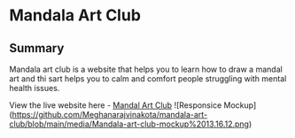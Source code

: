 # Mandala Art Club
## Summary
Mandala art club is a website that helps you to learn how to draw a mandal art and thi sart helps you to calm and comfort people struggling with mental health issues.

View the live website here - [Mandal Art Club](https://meghanarajvinakota.github.io/mandala-art-club/ "Mandala-Art-Club")
![Responsice Mockup] (https://github.com/Meghanarajvinakota/mandala-art-club/blob/main/media/Mandala-art-club-mockup%2013.16.12.png)